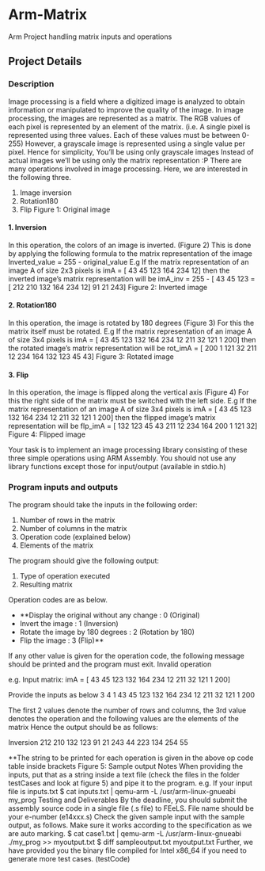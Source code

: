 # Arm-Matrix
Arm Project handling matrix inputs and operations

## Project Details

### Description
Image processing is a field where a digitized image is analyzed to obtain information or
manipulated to improve the quality of the image. In image processing, the images are
represented as a matrix. The RGB values of each pixel is represented by an element of
the matrix. (i.e. A single pixel is represented using three values. Each of these values
must be between 0-255)
However, a grayscale image is represented using a single value per pixel.
Hence for simplicity,
You’ll be using only grayscale images
Instead of actual images we’ll be using only the matrix representation :P
There are many operations involved in image processing. Here, we are interested in the
following three.
1. Image inversion
2. Rotation180
3. Flip
Figure 1: Original image

#### 1. Inversion
In this operation, the colors of an image is inverted. (Figure 2)
This is done by applying the following formula to the matrix representation of the
image
Inverted_value = 255 - original_value
E.g
If the matrix representation of an image A of size 2x3 pixels is
imA = [ 43 45 123
164 234 12]
then the inverted image’s matrix representation will be
imA_inv = 255 - [ 43 45 123 = [ 212 210 132
164 234 12] 91 21 243]
Figure 2: Inverted image

#### 2. Rotation180
In this operation, the image is rotated by 180 degrees (Figure 3)
For this the matrix itself must be rotated.
E.g
If the matrix representation of an image A of size 3x4 pixels is
imA = [ 43 45 123 132
164 234 12 211
32 121 1 200]
then the rotated image’s matrix representation will be
rot_imA = [ 200 1 121 32
211 12 234 164
132 123 45 43]
Figure 3: Rotated image

#### 3. Flip
In this operation, the image is flipped along the vertical axis (Figure 4)
For this the right side of the matrix must be switched with the left side.
E.g
If the matrix representation of an image A of size 3x4 pixels is
imA = [ 43 45 123 132
164 234 12 211
32 121 1 200]
then the flipped image’s matrix representation will be
flp_imA = [ 132 123 45 43
211 12 234 164
200 1 121 32]
Figure 4: Flipped image

Your task is to implement an image processing library consisting of these three simple
operations using ARM Assembly.
You should not use any library functions except those for input/output (available in
stdio.h)

### Program inputs and outputs
The program should take the inputs in the following order:
1. Number of rows in the matrix
2. Number of columns in the matrix
3. Operation code (explained below)
4. Elements of the matrix

The program should give the following output:
1. Type of operation executed
2. Resulting matrix

Operation codes are as below.

* **Display the original without any change : 0 (Original)
* Invert the image : 1 (Inversion)
*  Rotate the image by 180 degrees : 2 (Rotation by 180)
* Flip the image : 3 (Flip)**

If any other value is given for the operation code, the following message should be
printed and the program must exit.
Invalid operation

e.g. Input matrix:
imA = [ 43 45 123 132
164 234 12 211
32 121 1 200]

Provide the inputs as below
3 4 1 43 45 123 132 164 234 12 211 32 121 1 200

The first 2 values denote the number of rows and columns, the 3rd value denotes the
operation and the following values are the elements of the matrix
Hence the output should be as follows:

Inversion
212 210 132 123
91 21 243 44
223 134 254 55

**The string to be printed for each operation is given in the above op code table inside
brackets
Figure 5: Sample output
Notes
When providing the inputs, put that as a string inside a text file (check the files in the
folder testCases and look at figure 5) and pipe it to the program.
e.g. If your input file is inputs.txt
$ cat inputs.txt | qemu-arm -L /usr/arm-linux-gnueabi my_prog
Testing and Deliverables
By the deadline, you should submit the assembly source code in a single file (.s file) to
FEeLS.
File name should be your e-number (e14xxx.s)
Check the given sample input with the sample output, as follows. Make sure it works
according to the specification as we are auto marking.
$ cat case1.txt | qemu-arm -L /usr/arm-linux-gnueabi ./my_prog >>
myoutput.txt
$ diff sampleoutput.txt myoutput.txt
Further, we have provided you the binary file compiled for Intel x86_64 if you need to
generate more test cases. (testCode)



